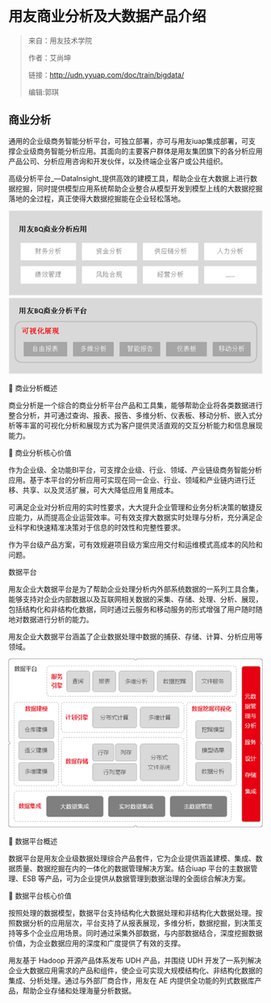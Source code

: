 # 用友商业分析及大数据产品介绍

> 来自：用友技术学院
> 
> 作者：艾尚坤
> 
> 链接：http://udn.yyuap.com/doc/train/bigdata/
> 
> 编辑:郭琪

## 商业分析

通用的企业级商务智能分析平台，可独立部署，亦可与用友iuap集成部署，可支撑企业级商务智能分析应用。其面向的主要客户群体是用友集团旗下的各分析应用产品公司、分析应用咨询和开发伙伴，以及终端企业客户或公共组织。

高级分析平台_—DataInsight_提供高效的建模工具，帮助企业在大数据上进行数据挖掘，同时提供模型应用系统帮助企业整合从模型开发到模型上线的大数据挖掘落地的全过程，真正使得大数据挖掘能在企业轻松落地。

![](QQ图片20161213104108.png)

    商业分析概述

商业分析是一个综合的商业分析平台产品和工具集，能够帮助企业将各类数据进行整合分析，并可通过查询、报表、报告、多维分析、仪表板、移动分析、嵌入式分析等丰富的可视化分析和展现方式为客户提供灵活直观的交互分析能力和信息展现能力。

    商业分析核心价值

作为企业级、全功能BI平台，可支撑企业级、行业、领域、产业链级商务智能分析应用。基于本平台的分析应用可实现在同一企业、行业、领域和产业链内进行迁移、共享、以及灵活扩展，可大大降低应用复用成本。

可满足企业对分析应用的实时性要求，大大提升企业管理和业务分析决策的敏捷反应能力，从而提高企业运营效率。可有效支撑大数据实时处理与分析，充分满足企业科学和快速精准决策对于信息的时效性和完整性要求。

作为平台级产品方案，可有效规避项目级方案应用交付和运维模式高成本的风险和问题。

数据平台

用友企业大数据平台是为了帮助企业处理分析内外部系统数据的一系列工具合集，能够支持对企业内部数据以及互联网相关数据的采集、存储、处理、分析、展现，包括结构化和非结构化数据，同时通过云服务和移动服务的形式增强了用户随时随地对数据进行分析的能力。

用友企业大数据平台涵盖了企业数据处理中数据的捕获、存储、计算、分析应用等领域。

![](QQ图片20161213104141.png)

    数据平台概述

数据平台是用友企业级数据处理综合产品套件，它为企业提供涵盖建模、集成、数据质量、数据挖掘在内的一体化的数据管理解决方案。结合iuap 平台的主数据管理、ESB 等产品，可为企业提供从数据管理到数据治理的全面综合解决方案。

    数据平台核心价值

按照处理的数据模型，数据平台支持结构化大数据处理和非结构化大数据处理。按照数据分析的应用层次，平台支持了从报表展现，多维分析，数据挖掘，到决策支持等多个企业应用场景。同时通过采集外部数据，与内部数据结合，深度挖掘数据价值，为企业数据应用的深度和广度提供了有效的支撑。

用友基于 Hadoop 开源产品体系发布 UDH 产品，并围绕 UDH 开发了一系列解决企业大数据应用需求的产品和组件，使企业可实现大规模结构化、非结构化数据的集成、分析处理。通过与外部厂商合作，用友在 AE 内提供全功能的列式数据库产品，帮助企业存储和处理海量分析数据。

